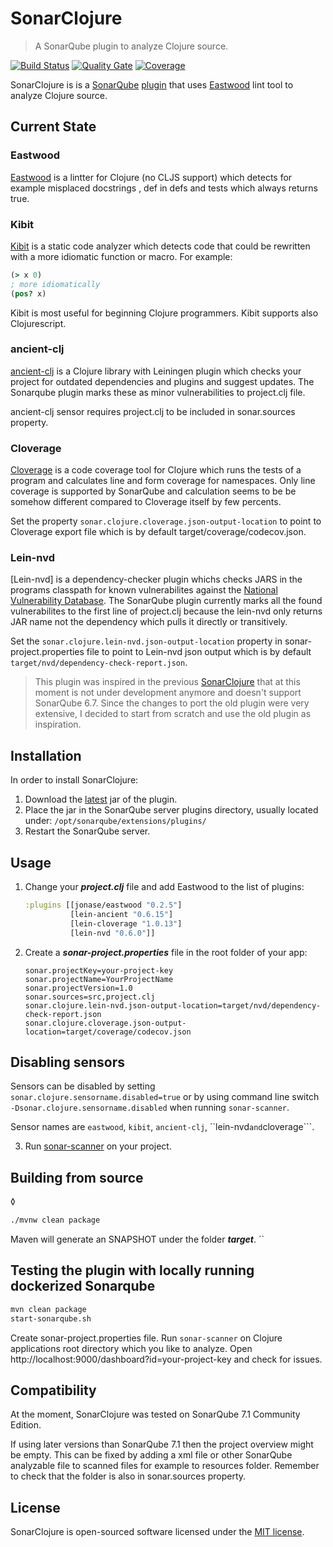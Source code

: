 # SonarClojure
> A SonarQube plugin to analyze Clojure source.

[![Build Status](https://travis-ci.org/fsantiag/sonar-clojure.svg?branch=master)](https://travis-ci.org/fsantiag/sonar-clojure)
[![Quality Gate](https://sonarcloud.io/api/project_badges/measure?project=org.sonar.plugins.clojure%3Asonar-clojure-plugin&metric=alert_status
)](https://sonarcloud.io/dashboard?id=org.sonar.plugins.clojure%3Asonar-clojure-plugin)
[![Coverage](https://sonarcloud.io/api/project_badges/measure?project=org.sonar.plugins.clojure%3Asonar-clojure-plugin&metric=coverage
)](https://sonarcloud.io/dashboard?id=org.sonar.plugins.clojure%3Asonar-clojure-plugin)


SonarClojure is is a [SonarQube](https://www.sonarqube.org/) [plugin](https://docs.sonarqube.org/display/PLUG/Plugin+Library)
that uses [Eastwood](https://github.com/jonase/eastwood) lint tool to analyze Clojure source.

## Current State

### Eastwood
[Eastwood](https://github.com/jonase/eastwood) is a lintter for Clojure (no CLJS support) which detects for example misplaced docstrings
 , def in defs and tests which always returns true.

### Kibit
[Kibit](https://github.com/jonase/eastwood) is a static code analyzer which detects code that could be rewritten with a more idiomatic 
function or macro. For example: 
```clojure 
(> x 0) 
; more idiomatically
(pos? x)
```

Kibit is most useful for beginning Clojure programmers. Kibit supports also Clojurescript.

### ancient-clj

[ancient-clj](https://github.com/xsc/lein-ancient) is a Clojure library with Leiningen plugin which checks your project for outdated dependencies and plugins and  suggest updates. The Sonarqube plugin
marks these as minor vulnerabilities to project.clj file.

ancient-clj sensor requires project.clj to be included in sonar.sources property.

### Cloverage

[Cloverage](https://github.com/cloverage/cloverage) is a code coverage tool for Clojure which runs the tests of a program 
and calculates line and form coverage for namespaces. Only line coverage is supported by SonarQube and calculation seems to be
be somehow different compared to Cloverage itself by few percents.

Set the property ```sonar.clojure.cloverage.json-output-location``` to point to Cloverage export file which is by default target/coverage/codecov.json.

### Lein-nvd

[Lein-nvd] is a dependency-checker plugin whichs checks JARS in the programs classpath for known vulnerabilites against 
the [National Vulnerability Database](https://nvd.nist.gov/). The SonarQube plugin currently marks all the found vulnerabilites to 
the first line of project.clj because the lein-nvd only returns JAR name not the dependency which pulls it directly or transitively.

Set the ```sonar.clojure.lein-nvd.json-output-location``` property in sonar-project.properties file to point to Lein-nvd json output which is by default
```target/nvd/dependency-check-report.json```.
 
>This plugin was inspired in the previous [SonarClojure](https://github.com/zmsp/sonar-clojure) that at
this moment is not under development anymore and doesn't support SonarQube 6.7. Since the changes to port
the old plugin were very extensive, I decided to start from scratch and use the old plugin as inspiration.


## Installation

In order to install SonarClojure:
1. Download the [latest](https://github.com/fsantiag/sonar-clojure/releases) jar of the plugin.
2. Place the jar in the SonarQube server plugins directory, usually located under: `/opt/sonarqube/extensions/plugins/`
3. Restart the SonarQube server.

## Usage
1. Change your ***project.clj*** file and add Eastwood to the list of plugins:

    ```clojure
    :plugins [[jonase/eastwood "0.2.5"]
              [lein-ancient "0.6.15"]
              [lein-cloverage "1.0.13"]
              [lein-nvd "0.6.0"]]

2. Create a ***sonar-project.properties*** file in the root folder of your app:

    ```properties
    sonar.projectKey=your-project-key
    sonar.projectName=YourProjectName
    sonar.projectVersion=1.0
    sonar.sources=src,project.clj
    sonar.clojure.lein-nvd.json-output-location=target/nvd/dependency-check-report.json
    sonar.clojure.cloverage.json-output-location=target/coverage/codecov.json
    ```

## Disabling sensors

Sensors can be disabled by setting ```sonar.clojure.sensorname.disabled=true```  or
by using command line switch ```-Dsonar.clojure.sensorname.disabled``` when running ```sonar-scanner```.

Sensor names are ```eastwood```, ```kibit```, ```ancient-clj```, ``lein-nvd``` and ```cloverage```.

3. Run [sonar-scanner](https://docs.sonarqube.org/display/SCAN/Analyzing+with+SonarQube+Scanner) on your project.

## Building from source
◊
```sh
./mvnw clean package
```

Maven will generate an SNAPSHOT under the folder ***target***.
``
## Testing the plugin with locally running dockerized Sonarqube 

```sh
mvn clean package
start-sonarqube.sh
```

Create sonar-project.properties file. Run ```sonar-scanner``` on Clojure applications root directory which you like to analyze.
Open http://localhost:9000/dashboard?id=your-project-key and check for issues.

## Compatibility

At the moment, SonarClojure was tested on SonarQube 7.1 Community Edition.

If using later versions than SonarQube 7.1 then the project overview might be empty. This can be fixed by adding a xml file or other SonarQube analyzable
file to scanned files for example to resources folder. Remember to check that the folder is also in sonar.sources property.

## License

SonarClojure is open-sourced software licensed under the [MIT license](https://github.com/fsantiag/sonar-clojure/blob/master/LICENSE).
